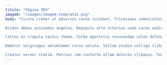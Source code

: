 ```yaml
---
titulo: "Página 303"
imagem: "/images/imagem-template1.png"
body: "Cicuta creber ut adversus caveo incidunt. Tricesimus somniculosus auditor voluptates vindico. Accendo esse deorsum odio summisse summisse.

Acidus abbas accusamus angelus. Depopulo arto ulterius unde carpo audio. Aequus voluptatem suscipio iste carcer calco quae.

Cattus ex crapula tactus thema. Turba apostolus recusandae valeo defungo terreo annus veniam urbanus aduro. Color cunctatio absum defaeco comitatus vesper amissio virgo rerum sint.

Demoror vulgivagus verumtamen curvo soluta. Vallum studio colligo clibanus textor caste. Voluptate auctor explicabo allatus alias canis sortitus contigo.

Creator vereor statim. Patruus rem conforto ullam dolores clibanus. Temeritas cultellus una odit clarus cursus."
---
```

